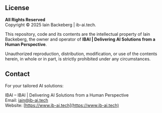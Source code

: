 ## License

**All Rights Reserved**  
Copyright © 2025 Iain Backeberg | ib-ai.tech.

This repository, code and its contents are the intellectual property of Iain Backeberg, the owner and operator of **IBAI | Delivering AI Solutions from a Human Perspective**.

Unauthorized reproduction, distribution, modification, or use of the contents herein, in whole or in part, is strictly prohibited under any circumstances.

## Contact

For your tailored AI solutions:

IBAI – IBAI | Delivering AI Solutions from a Human Perspective  
Email: [iain@ib-ai.tech](mailto:iain@ib-ai.tech)  
Website: [https://www.ib-ai.tech](https://www.ib-ai.tech)
